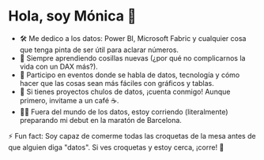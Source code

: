 # Hola, soy Mónica 👋

- 🛠️ Me dedico a los datos: Power BI, Microsoft Fabric y cualquier cosa que tenga pinta de ser útil para aclarar números.  
- 🌱 Siempre aprendiendo cosillas nuevas (¿por qué no complicarnos la vida con un DAX más?).  
- 🚀 Participo en eventos donde se habla de datos, tecnología y cómo hacer que las cosas sean más fáciles con gráficos y tablas.  
- 👯 Si tienes proyectos chulos de datos, ¡cuenta conmigo! Aunque primero, invitame a un café ☕.  
- 🏃‍♀️ Fuera del mundo de los datos, estoy corriendo (literalmente) preparando mi debut en la maratón de Barcelona.

⚡ Fun fact: Soy capaz de comerme todas las croquetas de la mesa antes de que alguien diga "datos". Si ves croquetas y estoy cerca, ¡corre! 🥟

